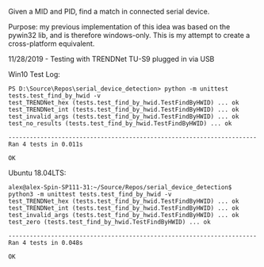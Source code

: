 Given a MID and PID, find a match in connected serial device.

Purpose: my previous implementation of this idea was based on the pywin32 lib, and is therefore windows-only.  This is my attempt to create a cross-platform equivalent.

11/28/2019 - Testing with TRENDNet TU-S9 plugged in via USB

Win10 Test Log:
```
PS D:\Source\Repos\serial_device_detection> python -m unittest tests.test_find_by_hwid -v
test_TRENDNet_hex (tests.test_find_by_hwid.TestFindByHWID) ... ok
test_TRENDNet_int (tests.test_find_by_hwid.TestFindByHWID) ... ok
test_invalid_args (tests.test_find_by_hwid.TestFindByHWID) ... ok
test_no_results (tests.test_find_by_hwid.TestFindByHWID) ... ok

----------------------------------------------------------------------
Ran 4 tests in 0.011s

OK
```
Ubuntu 18.04LTS:
```
alex@alex-Spin-SP111-31:~/Source/Repos/serial_device_detection$ python3 -m unittest tests.test_find_by_hwid -v
test_TRENDNet_hex (tests.test_find_by_hwid.TestFindByHWID) ... ok
test_TRENDNet_int (tests.test_find_by_hwid.TestFindByHWID) ... ok
test_invalid_args (tests.test_find_by_hwid.TestFindByHWID) ... ok
test_zero (tests.test_find_by_hwid.TestFindByHWID) ... ok

----------------------------------------------------------------------
Ran 4 tests in 0.048s

OK
```
